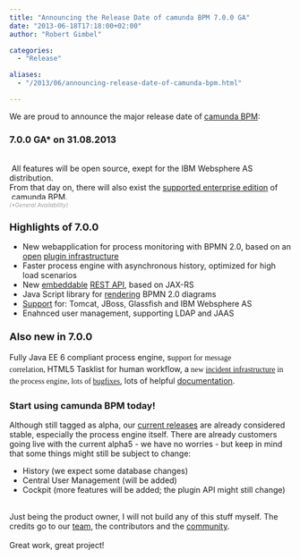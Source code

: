 ```yaml
---
title: "Announcing the Release Date of camunda BPM 7.0.0 GA"
date: "2013-06-18T17:18:00+02:00"
author: "Robert Gimbel"

categories:
  - "Release"

aliases:
  - "/2013/06/announcing-release-date-of-camunda-bpm.html"

---
```


We are proud to announce the major release date of&nbsp;<a href="http://www.camunda.org/">camunda BPM</a>:<br />
<h3>
7.0.0 GA* on 31.08.2013</h3>
<div>
<br />
&nbsp;All features will be open source, exept for the IBM Websphere AS distribution.<br />
From that day on, there will also exist the&nbsp;<a href="http://www.camunda.org/support.html">supported enterprise edition</a>&nbsp;of &nbsp;camunda BPM.<br />
<i style="background-color: white;"><span style="color: #999999; font-size: x-small;">(*General Availability)</span></i></div>
<h3>
<span style="font-size: large;">
Highlights of 7.0.0</span></h3>
<ul>
<li><span style="background-color: white;">New webapplication for process monitoring with BPMN 2.0, based on an <a href="https://github.com/camunda/camunda-bpm-examples#cockpit-examples">open</a>&nbsp;<a href="http://docs.camunda.org/latest/real-life/how-to/#cockpit-how-to-develop-a-cockpit-plugin">plugin infrastructure</a></span></li>
<li><span style="background-color: white;">Faster process engine with asynchronous history, optimized for high load scenarios</span></li>
<li><span style="background-color: white;">New&nbsp;<a href="http://docs.camunda.org/latest/api-references/rest/#overview-embedding-the-api">embeddable</a>&nbsp;<a href="http://docs.camunda.org/api-references/rest/">REST API</a>, based on JAX-RS</span></li>
<li><span style="background-color: white;">Java Script library for&nbsp;<a href="https://github.com/camunda/camunda-bpmn.js">rendering</a>&nbsp;BPMN 2.0 diagrams&nbsp;</span></li>
<li><span style="background-color: white;"><a href="http://docs.camunda.org/guides/installation-guide/">Support</a> for: Tomcat, JBoss, Glassfish and IBM Websphere AS</span></li>
<li><span style="background-color: white;">Enahnced user management, supporting LDAP and JAAS</span></li>
</ul>
<div>
<a name='more'></a></div>
<h3>
<span style="font-size: large;">Also new in 7.0.0</span></h3>
<div>
Fully Java EE 6 compliant process engine, s<span style="background-color: white; font-family: 'Times New Roman', Times, FreeSerif, serif; line-height: 21px;">upport for message correlation,&nbsp;</span>HTML5&nbsp;Tasklist for human workflow, a<span style="background-color: white; font-family: 'Times New Roman', Times, FreeSerif, serif; line-height: 21px;">&nbsp;new&nbsp;</span><a href="http://docs.camunda.org/guides/user-guide/#incidents" style="font-family: 'Times New Roman', Times, FreeSerif, serif; line-height: 21px;">incident infrastructure</a><span style="background-color: white; font-family: 'Times New Roman', Times, FreeSerif, serif; line-height: 21px;">&nbsp;in the process engine, l</span><span style="background-color: white; font-family: 'Times New Roman', Times, FreeSerif, serif; line-height: 21px;">ots of </span><a href="https://app.camunda.com/jira/issues/?jql=fixVersion%20%3D%20%227.0.0%22%20AND%20project%20%3D%20CAM%20and%20type%20%3D%20%22Bug%20Report%22" style="font-family: 'Times New Roman', Times, FreeSerif, serif; line-height: 21px;">bugf<span id="goog_439193655"></span><span id="goog_439193656"></span>ixes</a>, lots of helpful&nbsp;<a href="http://docs.camunda.org/">documentation</a>.<br />
<ul>
</ul>
</div>
<h3>
Start using camunda BPM today!</h3>
<div>
Although still tagged as alpha, our <a href="http://www.camunda.org/download/">current releases</a> are already considered stable, especially the process engine itself. There are already customers going live with the current alpha5 - we have no worries - but keep in mind that some things might still be subject to change:</div>
<div>
<ul>
<li>History (we expect some database changes)</li>
<li>Central User Management (will be added)</li>
<li>Cockpit (more features will be added; the plugin API might still change)</li>
</ul>
<div>
<br />
Just being the product owner, I will not build any of this stuff myself. The credits go to our <a href="http://www.camunda.org/community/team.html">team</a>, the contributors and the <a href="http://network.camunda.org/">community</a>.</div>
</div>
<div>
<br /></div>
<div>
Great work, great project!</div>